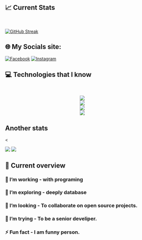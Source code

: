 
## :chart_with_upwards_trend: Current Stats

<br />

[![GitHub Streak](https://github-readme-streak-stats.herokuapp.com?user=parbez01&theme=radical&card_width=800)](https://git.io/streak-stats)


## 🌐 My Socials site:

  [![Facebook](https://img.shields.io/badge/Facebook-%231877F2.svg?logo=Facebook&logoColor=white)](https://www.facebook.com/nishatprofile?mibextid=ZbWKwL) [![Instagram](https://img.shields.io/badge/Instagram-%23E4405F.svg?logo=Instagram&logoColor=white)](https://www.instagram.com/mosharof_nishat) 


## :computer: Technologies that I know

<br>
<p align="center">
  <a href="https://skillicons.dev">
    <img src="https://skillicons.dev/icons?i=html,css,tailwind,js" /> <br />
     <img src="https://skillicons.dev/icons?i=firebase,react,vite" /> <br />
      <img src="https://skillicons.dev/icons?i=mongodb,express" /> <br />
     <img src="https://skillicons.dev/icons?i=nodejs" />
  </a>
</p>


## Another stats

<<br />

![](http://github-profile-summary-cards.vercel.app/api/cards/stats?username=parbez01&theme=aura) ![](http://github-profile-summary-cards.vercel.app/api/cards/most-commit-language?username=parbez01&theme=apprentice)

## 👀 Current overview



### 🔭 I’m working - with programing 
### 🌱 I’m exploring - deeply database 
### 👯 I’m looking - To collaborate on open source projects. 
### 🤔 I’m trying -  To be a senior develiper.
### ⚡ Fun fact - I am funny person.


<br />


